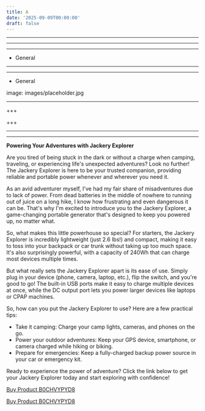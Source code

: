 ```yaml
---
title: A
date: '2025-09-09T00:00:00'
draft: false
---
```


---



---

---




- General
---

---

- General

image: images/placeholder.jpg

---

+++






+++





---



---
**Powering Your Adventures with Jackery Explorer**

Are you tired of being stuck in the dark or without a charge when camping, traveling, or experiencing life's unexpected adventures? Look no further! The Jackery Explorer is here to be your trusted companion, providing reliable and portable power whenever and wherever you need it.

As an avid adventurer myself, I've had my fair share of misadventures due to lack of power. From dead batteries in the middle of nowhere to running out of juice on a long hike, I know how frustrating and even dangerous it can be. That's why I'm excited to introduce you to the Jackery Explorer, a game-changing portable generator that's designed to keep you powered up, no matter what.

So, what makes this little powerhouse so special? For starters, the Jackery Explorer is incredibly lightweight (just 2.6 lbs!) and compact, making it easy to toss into your backpack or car trunk without taking up too much space. It's also surprisingly powerful, with a capacity of 240Wh that can charge most devices multiple times.

But what really sets the Jackery Explorer apart is its ease of use. Simply plug in your device (phone, camera, laptop, etc.), flip the switch, and you're good to go! The built-in USB ports make it easy to charge multiple devices at once, while the DC output port lets you power larger devices like laptops or CPAP machines.

So, how can you put the Jackery Explorer to use? Here are a few practical tips:

* Take it camping: Charge your camp lights, cameras, and phones on the go.
* Power your outdoor adventures: Keep your GPS device, smartphone, or camera charged while hiking or biking.
* Prepare for emergencies: Keep a fully-charged backup power source in your car or emergency kit.

Ready to experience the power of adventure? Click the link below to get your Jackery Explorer today and start exploring with confidence!

[Buy Product B0CHVYPYD8](https://www.amazon.com/Jackery-Explorer-Generator-Traveling-Emergencies/dp/B0CHVYPYD8/)

[Buy Product B0CHVYPYD8](https://www.amazon.com/Jackery-Explorer-Generator-Traveling-Emergencies/dp/B0CHVYPYD8/)